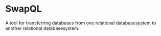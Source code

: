 # SwapQL
A tool for transferring databases from one relational databasesystem to another relational databasesystem.
